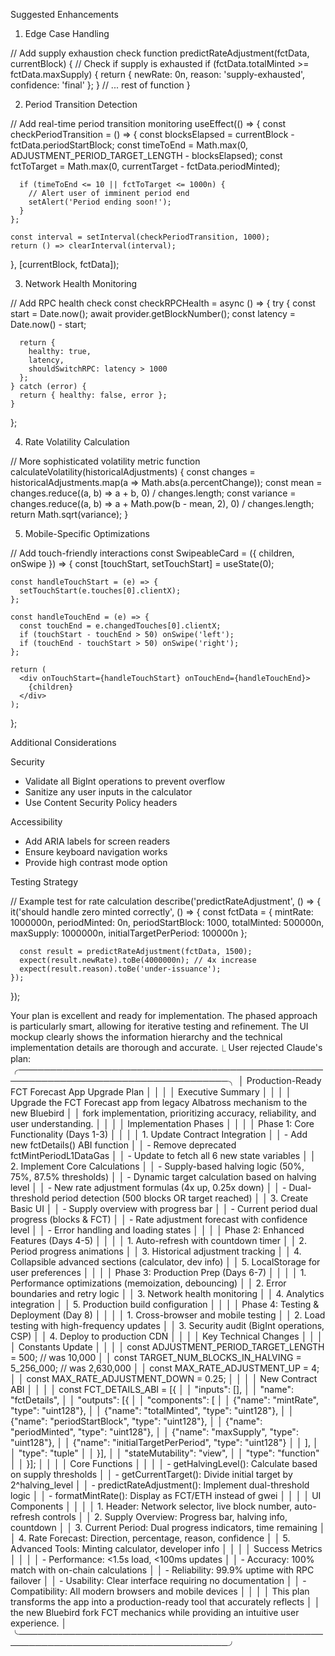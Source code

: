   Suggested Enhancements

  1. Edge Case Handling

  // Add supply exhaustion check
  function predictRateAdjustment(fctData, currentBlock) {
    // Check if supply is exhausted
    if (fctData.totalMinted >= fctData.maxSupply) {
      return {
        newRate: 0n,
        reason: 'supply-exhausted',
        confidence: 'final'
      };
    }
    // ... rest of function
  }

  2. Period Transition Detection

  // Add real-time period transition monitoring
  useEffect(() => {
    const checkPeriodTransition = () => {
      const blocksElapsed = currentBlock - fctData.periodStartBlock;
      const timeToEnd = Math.max(0, ADJUSTMENT_PERIOD_TARGET_LENGTH - blocksElapsed);
      const fctToTarget = Math.max(0, currentTarget - fctData.periodMinted);

      if (timeToEnd <= 10 || fctToTarget <= 1000n) {
        // Alert user of imminent period end
        setAlert('Period ending soon!');
      }
    };

    const interval = setInterval(checkPeriodTransition, 1000);
    return () => clearInterval(interval);
  }, [currentBlock, fctData]);

  3. Network Health Monitoring

  // Add RPC health check
  const checkRPCHealth = async () => {
    try {
      const start = Date.now();
      await provider.getBlockNumber();
      const latency = Date.now() - start;

      return {
        healthy: true,
        latency,
        shouldSwitchRPC: latency > 1000
      };
    } catch (error) {
      return { healthy: false, error };
    }
  };

  4. Rate Volatility Calculation

  // More sophisticated volatility metric
  function calculateVolatility(historicalAdjustments) {
    const changes = historicalAdjustments.map(a => Math.abs(a.percentChange));
    const mean = changes.reduce((a, b) => a + b, 0) / changes.length;
    const variance = changes.reduce((a, b) => a + Math.pow(b - mean, 2), 0) /
  changes.length;
    return Math.sqrt(variance);
  }

  5. Mobile-Specific Optimizations

  // Add touch-friendly interactions
  const SwipeableCard = ({ children, onSwipe }) => {
    const [touchStart, setTouchStart] = useState(0);

    const handleTouchStart = (e) => {
      setTouchStart(e.touches[0].clientX);
    };

    const handleTouchEnd = (e) => {
      const touchEnd = e.changedTouches[0].clientX;
      if (touchStart - touchEnd > 50) onSwipe('left');
      if (touchEnd - touchStart > 50) onSwipe('right');
    };

    return (
      <div onTouchStart={handleTouchStart} onTouchEnd={handleTouchEnd}>
        {children}
      </div>
    );
  };

  Additional Considerations

  Security

  - Validate all BigInt operations to prevent overflow
  - Sanitize any user inputs in the calculator
  - Use Content Security Policy headers

  Accessibility

  - Add ARIA labels for screen readers
  - Ensure keyboard navigation works
  - Provide high contrast mode option

  Testing Strategy

  // Example test for rate calculation
  describe('predictRateAdjustment', () => {
    it('should handle zero minted correctly', () => {
      const fctData = {
        mintRate: 1000000n,
        periodMinted: 0n,
        periodStartBlock: 1000,
        totalMinted: 500000n,
        maxSupply: 1000000n,
        initialTargetPerPeriod: 100000n
      };

      const result = predictRateAdjustment(fctData, 1500);
      expect(result.newRate).toBe(4000000n); // 4x increase
      expect(result.reason).toBe('under-issuance');
    });
  });

  Your plan is excellent and ready for implementation. The phased approach is particularly
  smart, allowing for iterative testing and refinement. The UI mockup clearly shows the
  information hierarchy and the technical implementation details are thorough and accurate.
  ⎿  User rejected Claude's plan:
     ╭────────────────────────────────────────────────────────────────────────────────────╮
     │ Production-Ready FCT Forecast App Upgrade Plan                                     │
     │                                                                                    │
     │ Executive Summary                                                                  │
     │                                                                                    │
     │ Upgrade the FCT Forecast app from legacy Albatross mechanism to the new Bluebird   │
     │ fork implementation, prioritizing accuracy, reliability, and user understanding.   │
     │                                                                                    │
     │ Implementation Phases                                                              │
     │                                                                                    │
     │ Phase 1: Core Functionality (Days 1-3)                                             │
     │                                                                                    │
     │ 1. Update Contract Integration                                                     │
     │   - Add new fctDetails() ABI function                                              │
     │   - Remove deprecated fctMintPeriodL1DataGas                                       │
     │   - Update to fetch all 6 new state variables                                      │
     │ 2. Implement Core Calculations                                                     │
     │   - Supply-based halving logic (50%, 75%, 87.5% thresholds)                        │
     │   - Dynamic target calculation based on halving level                              │
     │   - New rate adjustment formulas (4x up, 0.25x down)                               │
     │   - Dual-threshold period detection (500 blocks OR target reached)                 │
     │ 3. Create Basic UI                                                                 │
     │   - Supply overview with progress bar                                              │
     │   - Current period dual progress (blocks & FCT)                                    │
     │   - Rate adjustment forecast with confidence level                                 │
     │   - Error handling and loading states                                              │
     │                                                                                    │
     │ Phase 2: Enhanced Features (Days 4-5)                                              │
     │                                                                                    │
     │ 1. Auto-refresh with countdown timer                                               │
     │ 2. Period progress animations                                                      │
     │ 3. Historical adjustment tracking                                                  │
     │ 4. Collapsible advanced sections (calculator, dev info)                            │
     │ 5. LocalStorage for user preferences                                               │
     │                                                                                    │
     │ Phase 3: Production Prep (Days 6-7)                                                │
     │                                                                                    │
     │ 1. Performance optimizations (memoization, debouncing)                             │
     │ 2. Error boundaries and retry logic                                                │
     │ 3. Network health monitoring                                                       │
     │ 4. Analytics integration                                                           │
     │ 5. Production build configuration                                                  │
     │                                                                                    │
     │ Phase 4: Testing & Deployment (Day 8)                                              │
     │                                                                                    │
     │ 1. Cross-browser and mobile testing                                                │
     │ 2. Load testing with high-frequency updates                                        │
     │ 3. Security audit (BigInt operations, CSP)                                         │
     │ 4. Deploy to production CDN                                                        │
     │                                                                                    │
     │ Key Technical Changes                                                              │
     │                                                                                    │
     │ Constants Update                                                                   │
     │                                                                                    │
     │ const ADJUSTMENT_PERIOD_TARGET_LENGTH = 500; // was 10,000                         │
     │ const TARGET_NUM_BLOCKS_IN_HALVING = 5_256_000; // was 2,630,000                   │
     │ const MAX_RATE_ADJUSTMENT_UP = 4;                                                  │
     │ const MAX_RATE_ADJUSTMENT_DOWN = 0.25;                                             │
     │                                                                                    │
     │ New Contract ABI                                                                   │
     │                                                                                    │
     │ const FCT_DETAILS_ABI = [{                                                         │
     │   "inputs": [],                                                                    │
     │   "name": "fctDetails",                                                            │
     │   "outputs": [{                                                                    │
     │     "components": [                                                                │
     │       {"name": "mintRate", "type": "uint128"},                                     │
     │       {"name": "totalMinted", "type": "uint128"},                                  │
     │       {"name": "periodStartBlock", "type": "uint128"},                             │
     │       {"name": "periodMinted", "type": "uint128"},                                 │
     │       {"name": "maxSupply", "type": "uint128"},                                    │
     │       {"name": "initialTargetPerPeriod", "type": "uint128"}                        │
     │     ],                                                                             │
     │     "type": "tuple"                                                                │
     │   }],                                                                              │
     │   "stateMutability": "view",                                                       │
     │   "type": "function"                                                               │
     │ }];                                                                                │
     │                                                                                    │
     │ Core Functions                                                                     │
     │                                                                                    │
     │ - getHalvingLevel(): Calculate based on supply thresholds                          │
     │ - getCurrentTarget(): Divide initial target by 2^halving_level                     │
     │ - predictRateAdjustment(): Implement dual-threshold logic                          │
     │ - formatMintRate(): Display as FCT/ETH instead of gwei                             │
     │                                                                                    │
     │ UI Components                                                                      │
     │                                                                                    │
     │ 1. Header: Network selector, live block number, auto-refresh controls              │
     │ 2. Supply Overview: Progress bar, halving info, countdown                          │
     │ 3. Current Period: Dual progress indicators, time remaining                        │
     │ 4. Rate Forecast: Direction, percentage, reason, confidence                        │
     │ 5. Advanced Tools: Minting calculator, developer info                              │
     │                                                                                    │
     │ Success Metrics                                                                    │
     │                                                                                    │
     │ - Performance: <1.5s load, <100ms updates                                          │
     │ - Accuracy: 100% match with on-chain calculations                                  │
     │ - Reliability: 99.9% uptime with RPC failover                                      │
     │ - Usability: Clear interface requiring no documentation                            │
     │ - Compatibility: All modern browsers and mobile devices                            │
     │                                                                                    │
     │ This plan transforms the app into a production-ready tool that accurately reflects │
     │ the new Bluebird fork FCT mechanics while providing an intuitive user experience.  │
     ╰────────────────────────────────────────────────────────────────────────────────────╯